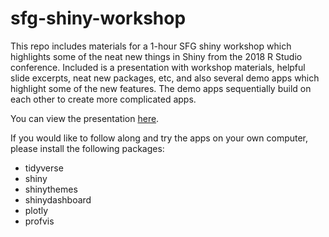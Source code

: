 # sfg-shiny-workshop
This repo includes materials for a 1-hour SFG shiny workshop which highlights some of the neat new things in Shiny from the 2018 R Studio conference. Included is a presentation with workshop materials, helpful slide excerpts, neat new packages, etc, and also several demo apps which highlight some of the new features. The demo apps sequentially build on each other to create more complicated apps.

You can view the presentation [here](https://rawgit.com/gmcdonald-sfg/sfg-shiny-workshop/master/shiny_march_2018.html).

If you would like to follow along and try the apps on your own computer, please install the following packages:
- tidyverse
- shiny
- shinythemes
- shinydashboard
- plotly
- profvis
